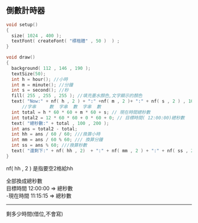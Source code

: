 ## 倒數計時器

```c
void setup()
{
  size( 1024 , 400 );
  textFont( createFont( "標楷體" , 50 )  ) ;
}

void draw()
{
  background( 112 , 146 , 190 );
  textSize(50);
  int h = hour(); //小時
  int m = minute(); //分鐘
  int s = second(); //秒
  fill( 255 , 255 , 255 ); //填充墨水顏色,文字顯示的顏色
  text( "Now:" + nf( h , 2 ) + ":" +nf( m , 2 )+ ":" + nf( s , 2 ) , 100 , 100 ); ///現在的時間,後面數字是座標,在(100,100)的地方畫出來
      //字串     數  字串  數  字串  數  
  int total = h * 60 * 60 + m * 60 + s; // 現在時間總秒數
  int total2 = 12 * 60 * 60 + 0 * 60 + 0; // 目標時間( 12:00:00)總秒數
  text( "總秒數:" + total , 100 , 200 );
  int ans = total2 - total;
  int hh = ans / 60 / 60; ///換算小時
  int mm = ans / 60 % 60; /// 換算分鐘
  int ss = ans % 60; ///換算秒數
  text( "還剩下:" + nf( hh , 2)  + ":" + nf( mm , 2 ) + ":" + nf( ss , 2 ) , 100 , 300 );
}
```

nf( hh , 2 ) 是指要空2格給hh  

   全部換成總秒數  
   目標時間 12:00:00 => 總秒數  
 -現在時間 11:15:15 => 總秒數  
- - - - - - - - - - - - - - -
 剩多少時間(借位,不會寫)
